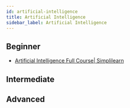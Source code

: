 ```yaml
---
id: artificial-intelligence
title: Artificial Intelligence
sidebar_label: Artificial Intelligence
---
```


## Beginner

- [Artificial Intelligence Full Course| Simplilearn](https://www.youtube.com/watch?v=8Pyy2d3SZuM)

## Intermediate

## Advanced
